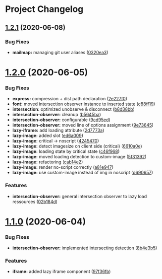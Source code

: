 # Project Changelog

## [1.2.1](https://github.com/GrabarzUndPartner/lazy-resources/compare/v1.2.0...v1.2.1) (2020-06-08)


### Bug Fixes

* **mailmap:** managing git user aliases ([0320ea3](https://github.com/GrabarzUndPartner/lazy-resources/commit/0320ea39906856e06aa67b2a203544881ab9b878))

# [1.2.0](https://github.com/GrabarzUndPartner/lazy-resources/compare/v1.1.0...v1.2.0) (2020-06-05)


### Bug Fixes

* **express:** compression + dist path declaration ([2e227f0](https://github.com/GrabarzUndPartner/lazy-resources/commit/2e227f0475e3f679abaae89fa051e9f0a2eb945c))
* **font:** moved intersection observer instance to inserted state ([c88ff19](https://github.com/GrabarzUndPartner/lazy-resources/commit/c88ff19403b9e080cd6189816a2bef3a1e760dd3))
* **intersection:** optimized unobserve & disconnect ([b8d38bb](https://github.com/GrabarzUndPartner/lazy-resources/commit/b8d38bbbd1f8053b08b8210eff2c5142105f82a5))
* **intersection-observer:** cleanup ([b5645ba](https://github.com/GrabarzUndPartner/lazy-resources/commit/b5645ba9ff1889333243b32600395ab177e49841))
* **intersection-observer:** configurable ([9cd95ed](https://github.com/GrabarzUndPartner/lazy-resources/commit/9cd95ed2a9aa8cc86c49a4106a18ab920e3bf14b))
* **intersection-observer:** moved line of options assignment ([9e73645](https://github.com/GrabarzUndPartner/lazy-resources/commit/9e73645e60ea560c2bf4beaa65dce1a801a18a73))
* **lazy-iframe:** add loading attribute ([2d7773a](https://github.com/GrabarzUndPartner/lazy-resources/commit/2d7773a80c935c45cafb8783e7eddd034beb9f03))
* **lazy-image:** added slot ([ed6a009](https://github.com/GrabarzUndPartner/lazy-resources/commit/ed6a009abdbc23a2201f0271e13c76737aef3a1a))
* **lazy-image:** critical -> noscript ([4245470](https://github.com/GrabarzUndPartner/lazy-resources/commit/42454703b0379f954a2dc617dbebf6d551882787))
* **lazy-image:** detect imagesize on client side (critical) ([6610a0e](https://github.com/GrabarzUndPartner/lazy-resources/commit/6610a0e78413ba0ebeed7640c5fa43df889e5ae6))
* **lazy-image:** loading state by critical state ([c46f968](https://github.com/GrabarzUndPartner/lazy-resources/commit/c46f9680cafbf0bd0d88d7a6c6a329db508fdbd8))
* **lazy-image:** moved loading detection to custom-image ([5f31392](https://github.com/GrabarzUndPartner/lazy-resources/commit/5f31392ed7bfd008b46aa8e9c3e839a8e20be72e))
* **lazy-image:** refactoring ([cab14e2](https://github.com/GrabarzUndPartner/lazy-resources/commit/cab14e2ed87478a7b6e15a8dfade9bea7428b061))
* **lazy-image:** render no-script correctly ([a81e947](https://github.com/GrabarzUndPartner/lazy-resources/commit/a81e947c375012b9181e086859e2ec345738278a))
* **lazy-image:** use custom-image instead of img in noscript ([d690657](https://github.com/GrabarzUndPartner/lazy-resources/commit/d690657fcc4be7191f3c88ff99d628f3929b89b5))


### Features

* **intersection-observer:** general intersection observer to lazy load ressources ([02b184d](https://github.com/GrabarzUndPartner/lazy-resources/commit/02b184dd279c19c065421c04b9268f1166550a24))

# [1.1.0](https://github.com/GrabarzUndPartner/lazy-resources/compare/v1.0.0...v1.1.0) (2020-06-04)


### Bug Fixes

* **intersection-observer:** implemented intersecting detection ([8b4e3b5](https://github.com/GrabarzUndPartner/lazy-resources/commit/8b4e3b58455f373212288f02b437b84af21fc4a6))


### Features

* **iframe:** added lazy iframe component ([97f36fb](https://github.com/GrabarzUndPartner/lazy-resources/commit/97f36fbc13e42fe39937a29f53964b9162b76896))
